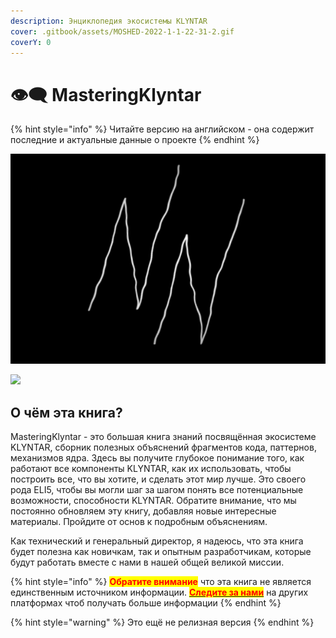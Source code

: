 ```yaml
---
description: Энциклопедия экосистемы KLYNTAR
cover: .gitbook/assets/MOSHED-2022-1-1-22-31-2.gif
coverY: 0
---
```


# 👁🗨 MasteringKlyntar

{% hint style="info" %}
Читайте версию на английском - она содержит последние и актуальные данные о проекте
{% endhint %}

![](.gitbook/assets/MOSHED-2022-1-1-22-31-2.gif)

![](https://readme-typing-svg.herokuapp.com/?font=Major+Mono+Display\&size=25\&color=00B594\&center=true\&vCenter=true\&lines=%F0%9F%91%BDWe+are+everywhere%F0%9F%91%BD)

## О чём эта книга?

MasteringKlyntar - это большая книга знаний посвящённая экосистеме KLYNTAR, сборник полезных объяснений фрагментов кода, паттернов, механизмов ядра. Здесь вы получите глубокое понимание того, как работают все компоненты KLYNTAR, как их использовать, чтобы построить все, что вы хотите, и сделать этот мир лучше. Это своего рода ELI5, чтобы вы могли шаг за шагом понять все потенциальные возможности, способности KLYNTAR. Обратите внимание, что мы постоянно обновляем эту книгу, добавляя новые интересные материалы. Пройдите от основ к подробным объяснениям.

Как технический и генеральный директор, я надеюсь, что эта книга будет полезна как новичкам, так и опытным разработчикам, которые будут работать вместе с нами в нашей общей великой миссии.

{% hint style="info" %}
<mark style="color:red;">**Обратите внимание**</mark> что эта книга не является единственным источником информации. [<mark style="color:red;">**Следите за нами**</mark>](beginning/socialnye-seti-and-ssylki.md) на других платформах чтоб получать больше информации
{% endhint %}

{% hint style="warning" %}
Это ещё не релизная версия
{% endhint %}
